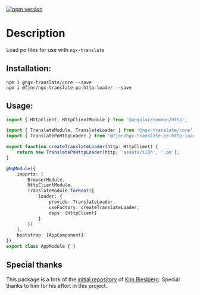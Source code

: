 [![npm version](https://badge.fury.io/js/%40fjnr%2Fngx-translate-po-http-loader.svg)](https://badge.fury.io/js/%40fjnr%2Fngx-translate-po-http-loader)

# Description
Load po files for use with `ngx-translate`

## Installation:

 ```
npm i @ngx-translate/core --save
npm i @fjnr/ngx-translate-po-http-loader --save
 ```

## Usage:
```ts
import { HttpClient, HttpClientModule } from '@angular/common/http';

import { TranslateModule, TranslateLoader } from '@ngx-translate/core';
import { TranslatePoHttpLoader } from '@fjnr/ngx-translate-po-http-loader';

export function createTranslateLoader(http: HttpClient) {
	return new TranslatePoHttpLoader(http, 'assets/i18n', '.po');
}

@NgModule({
	imports: [
		BrowserModule,
		HttpClientModule,
		TranslateModule.forRoot({
			loader: {
				provide: TranslateLoader,
				useFactory: createTranslateLoader,
				deps: [HttpClient]
			}
		})
	],
	bootstrap: [AppComponent]
})
export class AppModule { }
```

## Special thanks

This package is a fork of the [initial repository](https://github.com/biesbjerg/ngx-translate-po-http-loader) of [Kim Biesbjerg](https://github.com/biesbjerg). Special thanks to him for his effort in this project.
